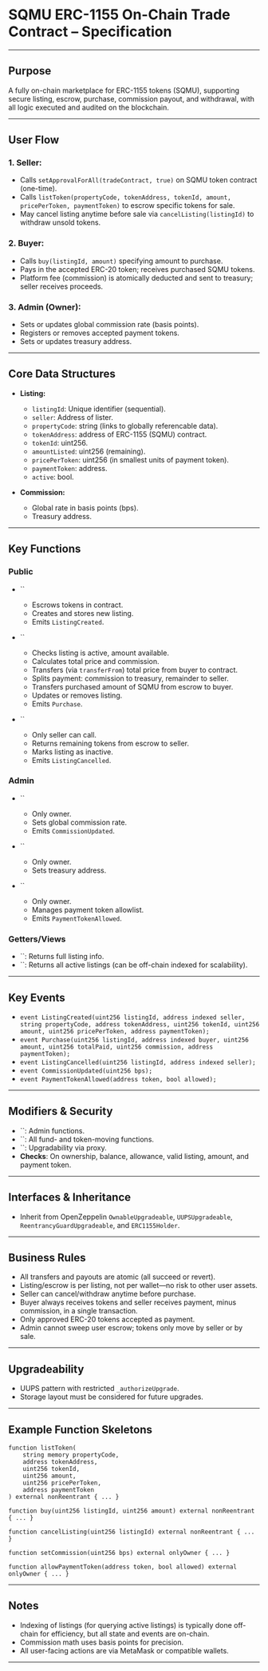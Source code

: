 # **SQMU ERC-1155 On-Chain Trade Contract – Specification**

---

## **Purpose**

A fully on-chain marketplace for ERC-1155 tokens (SQMU), supporting secure listing, escrow, purchase, commission payout, and withdrawal, with all logic executed and audited on the blockchain.

---

## **User Flow**

### **1. Seller:**

- Calls `setApprovalForAll(tradeContract, true)` on SQMU token contract (one-time).
- Calls `listToken(propertyCode, tokenAddress, tokenId, amount, pricePerToken, paymentToken)` to escrow specific tokens for sale.
- May cancel listing anytime before sale via `cancelListing(listingId)` to withdraw unsold tokens.

### **2. Buyer:**

- Calls `buy(listingId, amount)` specifying amount to purchase.
- Pays in the accepted ERC-20 token; receives purchased SQMU tokens.
- Platform fee (commission) is atomically deducted and sent to treasury; seller receives proceeds.

### **3. Admin (Owner):**

- Sets or updates global commission rate (basis points).
- Registers or removes accepted payment tokens.
- Sets or updates treasury address.

---

## **Core Data Structures**

- **Listing:**

  - `listingId`: Unique identifier (sequential).
  - `seller`: Address of lister.
  - `propertyCode`: string (links to globally referencable data).
  - `tokenAddress`: address of ERC-1155 (SQMU) contract.
  - `tokenId`: uint256.
  - `amountListed`: uint256 (remaining).
  - `pricePerToken`: uint256 (in smallest units of payment token).
  - `paymentToken`: address.
  - `active`: bool.

- **Commission:**

  - Global rate in basis points (bps).
  - Treasury address.

---

## **Key Functions**

### **Public**

- \`\`

  - Escrows tokens in contract.
  - Creates and stores new listing.
  - Emits `ListingCreated`.

- \`\`

  - Checks listing is active, amount available.
  - Calculates total price and commission.
  - Transfers (via `transferFrom`) total price from buyer to contract.
  - Splits payment: commission to treasury, remainder to seller.
  - Transfers purchased amount of SQMU from escrow to buyer.
  - Updates or removes listing.
  - Emits `Purchase`.

- \`\`

  - Only seller can call.
  - Returns remaining tokens from escrow to seller.
  - Marks listing as inactive.
  - Emits `ListingCancelled`.

### **Admin**

- \`\`

  - Only owner.
  - Sets global commission rate.
  - Emits `CommissionUpdated`.

- \`\`

  - Only owner.
  - Sets treasury address.

- \`\`

  - Only owner.
  - Manages payment token allowlist.
  - Emits `PaymentTokenAllowed`.

### **Getters/Views**

- \`\`: Returns full listing info.
- \`\`: Returns all active listings (can be off-chain indexed for scalability).

---

## **Key Events**

- `event ListingCreated(uint256 listingId, address indexed seller, string propertyCode, address tokenAddress, uint256 tokenId, uint256 amount, uint256 pricePerToken, address paymentToken);`
- `event Purchase(uint256 listingId, address indexed buyer, uint256 amount, uint256 totalPaid, uint256 commission, address paymentToken);`
- `event ListingCancelled(uint256 listingId, address indexed seller);`
- `event CommissionUpdated(uint256 bps);`
- `event PaymentTokenAllowed(address token, bool allowed);`

---

## **Modifiers & Security**

- \`\`: Admin functions.
- \`\`: All fund- and token-moving functions.
- \`\`: Upgradability via proxy.
- **Checks**: On ownership, balance, allowance, valid listing, amount, and payment token.

---

## **Interfaces & Inheritance**

- Inherit from OpenZeppelin `OwnableUpgradeable`, `UUPSUpgradeable`, `ReentrancyGuardUpgradeable`, and `ERC1155Holder`.

---

## **Business Rules**

- All transfers and payouts are atomic (all succeed or revert).
- Listing/escrow is per listing, not per wallet—no risk to other user assets.
- Seller can cancel/withdraw anytime before purchase.
- Buyer always receives tokens and seller receives payment, minus commission, in a single transaction.
- Only approved ERC-20 tokens accepted as payment.
- Admin cannot sweep user escrow; tokens only move by seller or by sale.

---

## **Upgradeability**

- UUPS pattern with restricted `_authorizeUpgrade`.
- Storage layout must be considered for future upgrades.

---

## **Example Function Skeletons**

```solidity
function listToken(
    string memory propertyCode,
    address tokenAddress,
    uint256 tokenId,
    uint256 amount,
    uint256 pricePerToken,
    address paymentToken
) external nonReentrant { ... }

function buy(uint256 listingId, uint256 amount) external nonReentrant { ... }

function cancelListing(uint256 listingId) external nonReentrant { ... }

function setCommission(uint256 bps) external onlyOwner { ... }

function allowPaymentToken(address token, bool allowed) external onlyOwner { ... }
```

---

## **Notes**

- Indexing of listings (for querying active listings) is typically done off-chain for efficiency, but all state and events are on-chain.
- Commission math uses basis points for precision.
- All user-facing actions are via MetaMask or compatible wallets.

---

